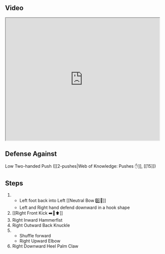 ## Video

<iframe src="https://www.youtube.com/embed/yFV0-wbtDSc" width="100%" height="400"></iframe>

## Defense Against

Low Two-handed Push ([[2-pushes|Web of Knowledge: Pushes ✋]], [[15]])

## Steps

1. - Left foot back into Left [[Neutral Bow  0️⃣🦶]]
    - Left and Right hand defend downward in a hook shape
2. [[Right Front Kick ➡️🦶⬆️]]
3. Right Inward Hammerfist
4. Right Outward Back Knuckle
5. - Shuffle forward
    - Right Upward Elbow
7. Right Downward Heel Palm Claw